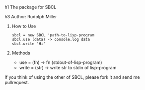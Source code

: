 h1 The package for SBCL

h3 Author: Rudolph Miller

1. How to Use
	```
	sbcl = new SBCL 'path-to-lisp-program
	sbcl.use (data) -> console.log data
	sbcl.write 'Hi'
	```

2. Methods
	* use = (fn) -> fn (stdout-of-lisp-program)
	* write = (str) -> write str to stdin of lisp-program

If you think of using the other of SBCL, please fork it and send me pullrequest.
